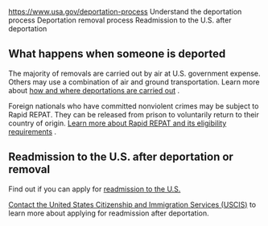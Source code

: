 

https://www.usa.gov/deportation-process
Understand the deportation process
Deportation removal process
Readmission to the U.S. after deportation

What happens when someone is deported
-------------------------------------

The majority of removals are carried out by air at U.S. government expense. Others may use a combination of air and ground transportation. Learn more about
[how and where deportations are carried out](https://www.ice.gov/factsheets/ice-air-operations)
.

Foreign nationals who have committed nonviolent crimes may be subject to Rapid REPAT. They can be released from prison to voluntarily return to their country of origin.
[Learn more about Rapid REPAT and its eligibility requirements](https://www.ice.gov/doclib/news/library/factsheets/pdf/rapidrepat.pdf)
.

Readmission to the U.S. after deportation or removal
----------------------------------------------------

Find out if you can apply for
[readmission to the U.S.](https://www.uscis.gov/i-212)

[Contact the United States Citizenship and Immigration Services (USCIS)](https://www.uscis.gov/about-us/contact-us)
to learn more about applying for readmission after deportation.
